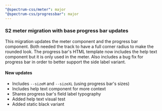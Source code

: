 ```yaml
---
"@spectrum-css/meter": major
"@spectrum-css/progressbar": major
---
```


### S2 meter migration with base progress bar updates

This migration updates the meter component and the progress bar component. Both needed the track to have a full corner radius to make the rounded look. The progress bar's HTML template now includes the help text component but it is only used in the meter. Also includes a bug fix for progress bar in order to better support the side label variant.

#### New updates

- Includes `--sizeM` and `--sizeXL` (using progress bar's sizes)
- Includes help text component for more context
- Shares progress bar's field label typography
- Added help text visual test
- Added static black variant
